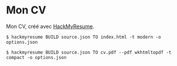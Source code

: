 # Mon CV

Mon CV, créé avec [HackMyResume](http://please.hackmyresume.com/).

`$ hackmyresume BUILD source.json TO index.html -t modern -o options.json`

`$ hackmyresume BUILD source.json TO cv.pdf --pdf wkhtmltopdf -t compact -o options.json`
